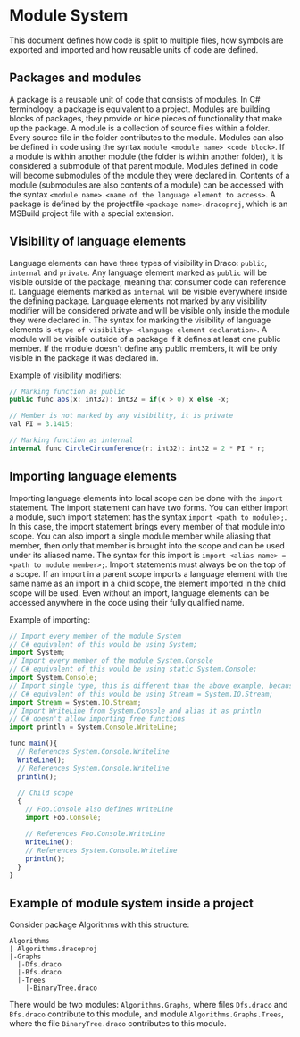 # Module System
This document defines how code is split to multiple files, how symbols are exported and imported and how reusable units of code are defined.  

## Packages and modules
A package is a reusable unit of code that consists of modules. In C# terminology, a package is equivalent to a project. Modules are building blocks of packages, they provide or hide pieces of functionality that make up the package.
A module is a collection of source files within a folder. Every source file in the folder contributes to the module. Modules can also be defined in code using the syntax `module <module name> <code block>`.
If a module is within another module (the folder is within another folder), it is considered a submodule of that parent module. Modules defined in code will become submodules of the module they were declared in.
Contents of a module (submodules are also contents of a module) can be accessed with the syntax `<module name>.<name of the language element to access>`.
A package is defined by the projectfile `<package name>.dracoproj`, which is an MSBuild project file with a special extension.

## Visibility of language elements
Language elements can have three types of visibility in Draco: `public`, `internal` and `private`.
Any language element marked as `public` will be visible outside of the package, meaning that consumer code can reference it. Language elements marked as `internal` will be visible everywhere inside the defining package. Language elements not marked by any visibility modifier will be considered private and will be visible only inside the module they were declared in. The syntax for marking the visibility of language elements is `<type of visibility> <language element declaration>`. A module will be visible outside of a package if it defines at least one public member. If the module doesn't define any public members, it will be only visible in the package it was declared in.  

Example of visibility modifiers:
```c#
// Marking function as public
public func abs(x: int32): int32 = if(x > 0) x else -x;

// Member is not marked by any visibility, it is private
val PI = 3.1415;

// Marking function as internal
internal func CircleCircumference(r: int32): int32 = 2 * PI * r;
```

## Importing language elements
Importing language elements into local scope can be done with the `import` statement. The import statement can have two forms. You can either import a module, such import statement has the syntax `import <path to module>;`. In this case, the import statement brings every member of that module into scope. You can also import a single module member while aliasing that member, then only that member is brought into the scope and can be used under its aliased name. The syntax for this import is `import <alias name> = <path to module member>;`. Import statements must always be on the top of a scope. If an import in a parent scope imports a language element with the same name as an import in a child scope, the element imported in the child scope will be used. Even without an import, language elements can be accessed anywhere in the code using their fully qualified name.  

Example of importing:
```js
// Import every member of the module System
// C# equivalent of this would be using System;
import System;
// Import every member of the module System.Console
// C# equivalent of this would be using static System.Console;
import System.Console;
// Import single type, this is different than the above example, because this type is not static, which means it is not a module
// C# equivalent of this would be using Stream = System.IO.Stream;
import Stream = System.IO.Stream;
// Import WriteLine from System.Console and alias it as println
// C# doesn't allow importing free functions
import println = System.Console.WriteLine;

func main(){
  // References System.Console.Writeline
  WriteLine();
  // References System.Console.Writeline
  println();

  // Child scope
  {
    // Foo.Console also defines WriteLine
    import Foo.Console;

    // References Foo.Console.WriteLine
    WriteLine();
    // References System.Console.Writeline
    println();
  }
}
```

## Example of module system inside a project
Consider package Algorithms with this structure:
```
Algorithms
|-Algorithms.dracoproj
|-Graphs
  |-Dfs.draco
  |-Bfs.draco
  |-Trees
    |-BinaryTree.draco
```  
There would be two modules: `Algorithms.Graphs`, where files `Dfs.draco` and `Bfs.draco` contribute to this module, and module `Algorithms.Graphs.Trees`, where the file `BinaryTree.draco` contributes to this module.
